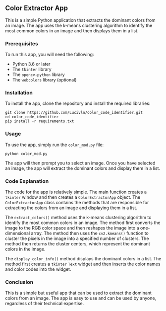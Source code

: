  ## Color Extractor App

This is a simple Python application that extracts the dominant colors from an image. The app uses the k-means clustering algorithm to identify the most common colors in an image and then displays them in a list.

### Prerequisites

To run this app, you will need the following:

* Python 3.6 or later
* The `tkinter` library
* The `opencv-python` library
* The `webcolors` library (optional)

### Installation

To install the app, clone the repository and install the required libraries:

```
git clone https://github.com/Lucivln/color_code_identifier.git
cd color_code_identifier
pip install -r requirements.txt
```

### Usage

To use the app, simply run the `color_mod.py` file:

```
python color_mod.py
```

The app will then prompt you to select an image. Once you have selected an image, the app will extract the dominant colors and display them in a list.

### Code Explanation

The code for the app is relatively simple. The main function creates a `tkinter` window and then creates a `ColorExtractorApp` object. The `ColorExtractorApp` class contains the methods that are responsible for extracting the colors from an image and displaying them in a list.

The `extract_colors()` method uses the k-means clustering algorithm to identify the most common colors in an image. The method first converts the image to the RGB color space and then reshapes the image into a one-dimensional array. The method then uses the `cv2.kmeans()` function to cluster the pixels in the image into a specified number of clusters. The method then returns the cluster centers, which represent the dominant colors in the image.

The `display_color_info()` method displays the dominant colors in a list. The method first creates a `tkinter` `Text` widget and then inserts the color names and color codes into the widget.

### Conclusion

This is a simple but useful app that can be used to extract the dominant colors from an image. The app is easy to use and can be used by anyone, regardless of their technical expertise.
